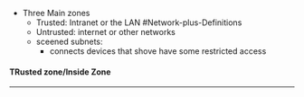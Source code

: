 - Three Main zones
	- Trusted: Intranet or the LAN #Network-plus-Definitions 
	- Untrusted: internet or other networks 
	- sceened subnets: 
		- connects devices that shove have some restricted access

#### TRusted zone/Inside Zone
---
